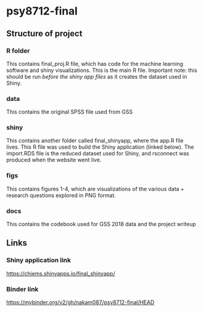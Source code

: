 # psy8712-final

## Structure of project
### R folder
This contains final_proj.R file, which has code for the machine learning software and shiny visualizations. This is the main R file. Important note: this should be run *before the shiny app files* as it creates the dataset used in Shiny.
### data
This contains the original SPSS file used from GSS
### shiny
This contains another folder called final_shinyapp, where the app.R file lives. This R file was used to build the Shiny application (linked below). The import.RDS file is the reduced dataset used for Shiny, and rsconnect was produced when the website went live. 
### figs
This contains figures 1-4, which are visualizations of the various data + research questions explored in PNG format.
### docs
This contains the codebook used for GSS 2018 data and the project writeup

## Links
### Shiny application link
https://chiems.shinyapps.io/final_shinyapp/
### Binder link
https://mybinder.org/v2/gh/nakam087/psy8712-final/HEAD
